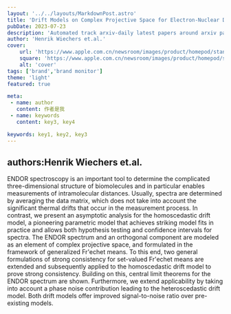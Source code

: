 ---layout: '../../layouts/MarkdownPost.astro'title: 'Drift Models on Complex Projective Space for Electron-Nuclear Double Resonance'pubDate: 2023-07-23description: 'Automated track arxiv-daily latest papers around arxiv paper daily template'author: 'Henrik Wiechers et.al.'cover:    url: 'https://www.apple.com.cn/newsroom/images/product/homepod/standard/Apple-HomePod-hero-230118_big.jpg.large_2x.jpg'    square: 'https://www.apple.com.cn/newsroom/images/product/homepod/standard/Apple-HomePod-hero-230118_big.jpg.large_2x.jpg'    alt: 'cover'tags: ['brand','brand monitor'] theme: 'light'featured: true
meta: - name: author   content: 作者是我 - name: keywords   content: key3, key4
keywords: key1, key2, key3---## authors:Henrik Wiechers et.al. ENDOR spectroscopy is an important tool to determine the complicated three-dimensional structure of biomolecules and in particular enables measurements of intramolecular distances. Usually, spectra are determined by averaging the data matrix, which does not take into account the significant thermal drifts that occur in the measurement process. In contrast, we present an asymptotic analysis for the homoscedastic drift model, a pioneering parametric model that achieves striking model fits in practice and allows both hypothesis testing and confidence intervals for spectra. The ENDOR spectrum and an orthogonal component are modeled as an element of complex projective space, and formulated in the framework of generalized Fr\'echet means. To this end, two general formulations of strong consistency for set-valued Fr\'echet means are extended and subsequently applied to the homoscedastic drift model to prove strong consistency. Building on this, central limit theorems for the ENDOR spectrum are shown. Furthermore, we extend applicability by taking into account a phase noise contribution leading to the heteroscedastic drift model. Both drift models offer improved signal-to-noise ratio over pre-existing models.
